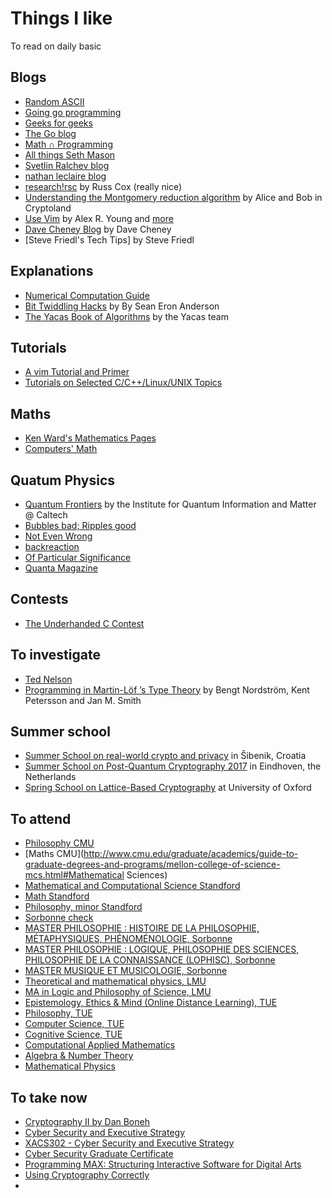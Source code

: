 # Things I like

To read on daily basic

## Blogs

* [Random ASCII](https://randomascii.wordpress.com/)
* [Going go programming](https://www.goinggo.net/)
* [Geeks for geeks](http://www.geeksforgeeks.org/)
* [The Go blog](https://blog.golang.org/)
* [Math ∩ Programming](https://jeremykun.com/2014/12/08/a-motivation-for-quantum-computing/)
* [All things Seth Mason](http://sethmason.com/)
* [Svetlin Ralchev blog](http://blog.ralch.com/tutorial/design-patterns/golang-decorator/)
* [nathan leclaire blog](https://nathanleclaire.com/)
* [research!rsc](https://research.swtch.com/]) by Russ Cox (really nice)
* [Understanding the Montgomery reduction algorithm](https://alicebob.cryptoland.net/understanding-the-montgomery-reduction-algorithm/) by Alice and Bob in Cryptoland
* [Use Vim](https://medium.com/usevim/) by Alex R. Young and [more](https://github.com/alexyoung/usevim/tree/master/_posts)
* [Dave Cheney Blog](https://dave.cheney.net) by Dave Cheney
* [Steve Friedl's Tech Tips] by Steve Friedl

## Explanations
* [Numerical Computation Guide](http://docs.oracle.com/cd/E19957-01/806-3568/)
* [Bit Twiddling Hacks](http://graphics.stanford.edu/~seander/bithacks.html) by By Sean Eron Anderson
* [The Yacas Book of Algorithms](http://yacas.sourceforge.net/Algo.book.pdf) by the Yacas team

## Tutorials
* [A vim Tutorial and Primer](https://danielmiessler.com/study/vim)
* [Tutorials on Selected C/C++/Linux/UNIX Topics](http://www.augustcouncil.com/~tgibson/tutorial/)

## Maths
* [Ken Ward's Mathematics Pages](https://trans4mind.com/personal_development/mathematics/series/sumNaturalNumbers.htm)
* [Computers' Math](http://kias.dyndns.org/comath)

## Quatum Physics
* [Quantum Frontiers](https://quantumfrontiers.com/) by the Institute for Quantum Information and Matter @ Caltech
* [Bubbles bad; Ripples good](https://williewong.wordpress.com/)
* [Not Even Wrong](http://www.math.columbia.edu/~woit/wordpress/)
* [backreaction](http://backreaction.blogspot.com/)
* [Of Particular Significance](https://profmattstrassler.com/)
* [Quanta Magazine](https://www.quantamagazine.org/)

## Contests
* [The Underhanded C Contest](http://underhanded-c.org/_page_id_5.html)

## To investigate

* [Ted Nelson](https://en.wikipedia.org/wiki/Ted_Nelson)
* [Programming in Martin-Löf ’s Type Theory](http://www.cse.chalmers.se/research/group/logic/book/book.pdf) by Bengt Nordström, Kent Petersson and Jan M. Smith

## Summer school
* [Summer School on real-world crypto and privacy](https://summerschool-croatia.cs.ru.nl/2017/) in Šibenik, Croatia
* [Summer School on Post-Quantum Cryptography 2017](https://2017.pqcrypto.org/school/index.html) in Eindhoven, the Netherlands
* [Spring School on Lattice-Based Cryptography](https://www.maths.ox.ac.uk/groups/cryptography/spring-school-lattice-based-cryptography) at University of Oxford

## To attend
* [Philosophy CMU](http://www.cmu.edu/graduate/academics/guide-to-graduate-degrees-and-programs/college-of-humanities-and-social-sciences-handss.html#Philosophy)
* [Maths CMU](http://www.cmu.edu/graduate/academics/guide-to-graduate-degrees-and-programs/mellon-college-of-science-mcs.html#Mathematical Sciences)
* [Mathematical and Computational Science Standford](http://exploredegrees.stanford.edu/schoolofhumanitiesandsciences/mathematicalandcomputationalscience/#courseinventory)
* [Math Standford](http://exploredegrees.stanford.edu/schoolofhumanitiesandsciences/mathematics/#masterstext)
* [Philosophy, minor Standford](http://exploredegrees.stanford.edu/schoolofhumanitiesandsciences/philosophy/#text)
* [Sorbonne check](http://vof.paris-sorbonne.fr/fr/index.html)
* [MASTER PHILOSOPHIE : HISTOIRE DE LA PHILOSOPHIE, MÉTAPHYSIQUES, PHÉNOMÉNOLOGIE, Sorbonne](http://vof.paris-sorbonne.fr/fr/index/master-XB/sciences-humaines-et-sociales-SHS/master-philosophie-histoire-de-la-philosophie-metaphysiques-phenomenologie-program-mphs1-210.html)
* [MASTER PHILOSOPHIE : LOGIQUE, PHILOSOPHIE DES SCIENCES, PHILOSOPHIE DE LA CONNAISSANCE (LOPHISC), Sorbonne](http://vof.paris-sorbonne.fr/fr/index/master-XB/sciences-humaines-et-sociales-SHS/master-philosophie-logique-philosophie-des-sciences-philosophie-de-la-connaissance-lophisc-program-mphs1-213.html)
* [MASTER MUSIQUE ET MUSICOLOGIE, Sorbonne](http://vof.paris-sorbonne.fr/fr/index/master-XB/arts-lettres-langues-ALL/master-musique-et-musicologie-program-mmus1-210.html)
* [Theoretical and mathematical physics, LMU](http://www.theorie.physik.uni-muenchen.de/TMP/)
* [MA in Logic and Philosophy of Science, LMU](http://www.mcmp.philosophie.uni-muenchen.de/students/ma/index.html)
* [Epistemology, Ethics & Mind (Online Distance Learning), TUE](http://www.ed.ac.uk/studying/postgraduate/degrees/index.php?r=site/view&id=844)
* [Philosophy, TUE](http://www.ed.ac.uk/studying/postgraduate/degrees/index.php?r=site/view&id=286)
* [Computer Science, TUE](http://www.ed.ac.uk/studying/postgraduate/degrees/index.php?r=site/view&id=110)
* [Cognitive Science, TUE](http://www.ed.ac.uk/studying/postgraduate/degrees/index.php?r=site/view&id=108)
* [Computational Applied Mathematics](http://www.ed.ac.uk/studying/postgraduate/degrees/index.php?r=site/view&id=935)
* [Algebra & Number Theory](http://www.ed.ac.uk/studying/postgraduate/degrees/index.php?r=site/view&id=509)
* [Mathematical Physics](http://www.ed.ac.uk/studying/postgraduate/degrees/index.php?r=site/view&id=513)

## To take now
* [Cryptography II by Dan Boneh](http://online.stanford.edu/course/cryptography-2-2014)
* [Cyber Security and Executive Strategy](http://online.stanford.edu/course/cyber-security-and-executive-strategy)
* [XACS302 - Cyber Security and Executive Strategy](http://scpd.stanford.edu/search/publicCourseSearchDetails.do?method=load&courseId=74276853)
* [Cyber Security Graduate Certificate](http://online.stanford.edu/course/cyber-security-graduate-certificate)
* [Programming MAX: Structuring Interactive Software for Digital Arts](http://online.stanford.edu/course/programming-max-structuring-interactive-software-digital-arts)
* [Using Cryptography Correctly](http://online.stanford.edu/course/using-cryptography-correctly)
*